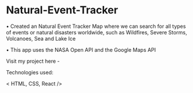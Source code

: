 # Natural-Event-Tracker

•	Created an Natural Event Tracker Map where we can search for all types of events or natural disasters worldwide, such as Wildfires, Severe Storms, Volcanoes, Sea and Lake Ice

•	This app uses the NASA Open API and the Google Maps API

Visit my project here - 

Technologies used: 

< HTML, CSS, React />
